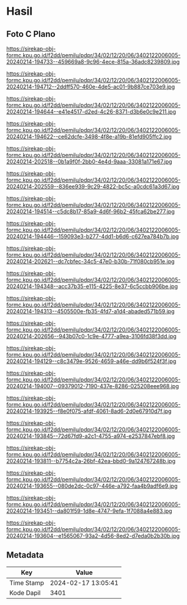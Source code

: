 # Hasil

## Foto C Plano

https://sirekap-obj-formc.kpu.go.id/f2dd/pemilu/pdpr/34/02/12/20/06/3402122006005-20240214-194733--459669a8-9c96-4ece-815a-36adc8239809.jpg

https://sirekap-obj-formc.kpu.go.id/f2dd/pemilu/pdpr/34/02/12/20/06/3402122006005-20240214-194712--2ddff570-460e-4de5-ac01-9b887ce703e9.jpg

https://sirekap-obj-formc.kpu.go.id/f2dd/pemilu/pdpr/34/02/12/20/06/3402122006005-20240214-194644--e41e4517-d2ed-4c26-8371-d3b6e0c9e211.jpg

https://sirekap-obj-formc.kpu.go.id/f2dd/pemilu/pdpr/34/02/12/20/06/3402122006005-20240214-194622--ce62dcfe-3498-4f8e-a19b-81efd905ffc2.jpg

https://sirekap-obj-formc.kpu.go.id/f2dd/pemilu/pdpr/34/02/12/20/06/3402122006005-20240214-202518--0b1a9f0f-2bb0-4e4d-9aaa-33081a171e67.jpg

https://sirekap-obj-formc.kpu.go.id/f2dd/pemilu/pdpr/34/02/12/20/06/3402122006005-20240214-202559--836ee939-9c29-4822-bc5c-a0cdc61a3d67.jpg

https://sirekap-obj-formc.kpu.go.id/f2dd/pemilu/pdpr/34/02/12/20/06/3402122006005-20240214-194514--c5dc8b17-85a9-4d6f-96b2-45fca62be277.jpg

https://sirekap-obj-formc.kpu.go.id/f2dd/pemilu/pdpr/34/02/12/20/06/3402122006005-20240214-194446--159093e3-b277-4dd1-b6d6-c627ea784b7b.jpg

https://sirekap-obj-formc.kpu.go.id/f2dd/pemilu/pdpr/34/02/12/20/06/3402122006005-20240214-202621--dc7cbfec-34c5-47e0-b30b-71f080cb951e.jpg

https://sirekap-obj-formc.kpu.go.id/f2dd/pemilu/pdpr/34/02/12/20/06/3402122006005-20240214-194348--acc37b35-e115-4225-8e37-6c5ccbb906be.jpg

https://sirekap-obj-formc.kpu.go.id/f2dd/pemilu/pdpr/34/02/12/20/06/3402122006005-20240214-194313--4505500e-fb35-4fd7-a1d4-abaded571b59.jpg

https://sirekap-obj-formc.kpu.go.id/f2dd/pemilu/pdpr/34/02/12/20/06/3402122006005-20240214-202656--943b07c0-1c9e-4777-a9ea-3106fd38f3dd.jpg

https://sirekap-obj-formc.kpu.go.id/f2dd/pemilu/pdpr/34/02/12/20/06/3402122006005-20240214-194129--c8c3479e-9526-4659-a46e-dd9b6f524f3f.jpg

https://sirekap-obj-formc.kpu.go.id/f2dd/pemilu/pdpr/34/02/12/20/06/3402122006005-20240214-194007--09379012-7190-437e-8286-025208eee968.jpg

https://sirekap-obj-formc.kpu.go.id/f2dd/pemilu/pdpr/34/02/12/20/06/3402122006005-20240214-193925--f8e0f075-afdf-4061-8ad6-2d0e67910d7f.jpg

https://sirekap-obj-formc.kpu.go.id/f2dd/pemilu/pdpr/34/02/12/20/06/3402122006005-20240214-193845--72d67fd9-a2c1-4755-a974-e2537847ebf8.jpg

https://sirekap-obj-formc.kpu.go.id/f2dd/pemilu/pdpr/34/02/12/20/06/3402122006005-20240214-193811--b7754c2a-26bf-42ea-bbd0-9a124767248b.jpg

https://sirekap-obj-formc.kpu.go.id/f2dd/pemilu/pdpr/34/02/12/20/06/3402122006005-20240214-193655--080de2dc-0c97-446e-a792-faa4b9adf6e9.jpg

https://sirekap-obj-formc.kpu.go.id/f2dd/pemilu/pdpr/34/02/12/20/06/3402122006005-20240214-193451--da801f59-1d8e-4747-9efa-1f7088a4e883.jpg

https://sirekap-obj-formc.kpu.go.id/f2dd/pemilu/pdpr/34/02/12/20/06/3402122006005-20240214-193604--e1565067-93a2-4d56-8ed2-d7eda0b2b30b.jpg


## Metadata

| Key        | Value               |
| ---------- | ------------------- |
| Time Stamp | 2024-02-17 13:05:41 |
| Kode Dapil | 3401                |



